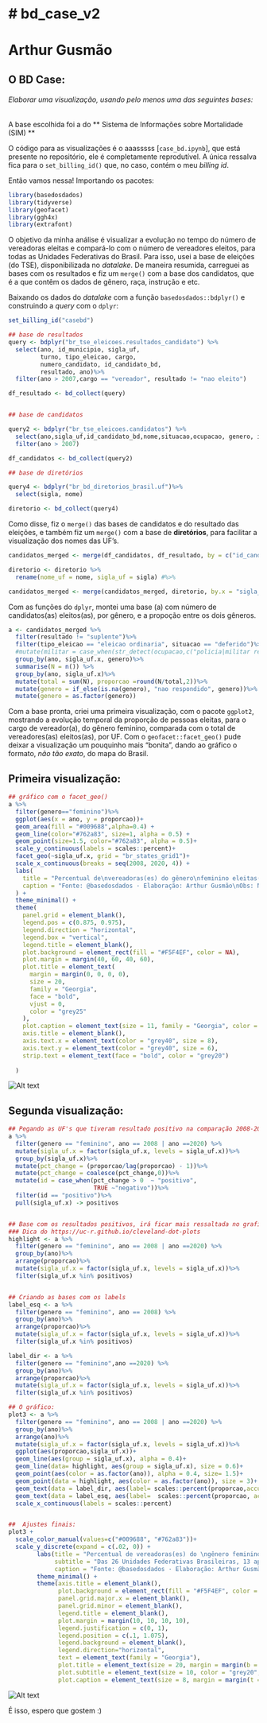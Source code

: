 # # bd_case_v2


<!-- README.md is generated from README.Rmd. Please edit that file -->

# Arthur Gusmão

## O BD Case:

###### Elaborar uma visualização, usando pelo menos uma das seguintes bases:

A base escolhida foi a do ** Sistema de Informações sobre Mortalidade (SIM) **

<!-- badges: start -->

<!-- badges: end -->

O código para as visualizações é o aaasssss
[`case_bd.ipynb`], que está presente no repositório, ele é completamente reprodutível. A
única ressalva fica para o `set_billing_id()` que, no caso, contém o
meu *billing id*.

Então vamos nessa\! Importando os pacotes:

``` r
library(basedosdados)
library(tidyverse)
library(geofacet)
library(ggh4x)
library(extrafont)
```

O objetivo da minha análise é visualizar a evolução no tempo do número
de vereadoras eleitas e compará-lo com o número de vereadores eleitos,
para todas as Unidades Federativas do Brasil. Para isso, usei a base de
eleições (do TSE), disponibilizada no *datalake*. De maneira resumida,
carreguei as bases com os resultados e fiz um `merge()` com a base dos
candidatos, que é a que contêm os dados de gênero, raça, instrução e
etc.

Baixando os dados do *datalake* com a função `basedosdados::bdplyr()` e
construindo a *query* com o `dplyr`:

``` r
set_billing_id("casebd")

## base de resultados
query <- bdplyr("br_tse_eleicoes.resultados_candidato") %>%
  select(ano, id_municipio, sigla_uf,
         turno, tipo_eleicao, cargo,
         numero_candidato, id_candidato_bd,
         resultado, ano)%>%
  filter(ano > 2007,cargo == "vereador", resultado != "nao eleito")

df_resultado <- bd_collect(query)


## base de candidatos

query2 <- bdplyr("br_tse_eleicoes.candidatos") %>%
  select(ano,sigla_uf,id_candidato_bd,nome,situacao,ocupacao, genero, idade,instrucao,raca)%>%
  filter(ano > 2007)

df_candidatos <- bd_collect(query2)

## base de diretórios

query4 <- bdplyr("br_bd_diretorios_brasil.uf")%>%
  select(sigla, nome)

diretorio <- bd_collect(query4)
```

Como disse, fiz o `merge()` das bases de candidatos e do resultado das
eleições, e também fiz um `merge()` com a base de **diretórios**, para
facilitar a visualização dos nomes das UF’s.

``` r
candidatos_merged <- merge(df_candidatos, df_resultado, by = c("id_candidato_bd","ano"))

diretorio <- diretorio %>%
  rename(nome_uf = nome, sigla_uf = sigla) #%>%

candidatos_merged <- merge(candidatos_merged, diretorio, by.x = "sigla_uf.x", by.y = "sigla_uf")
```

Com as funções do `dplyr`, montei uma base (a) com número de
candidatos(as) eleitos(as), por gênero, e a propoção entre os dois
gêneros.

``` r
a <- candidatos_merged %>%
  filter(resultado != "suplente")%>%
  filter(tipo_eleicao == "eleicao ordinaria", situacao == "deferido")%>%
  #mutate(militar = case_when(str_detect(ocupacao,c("policia|militar reformado"))~ "Policial ou Militar",TRUE ~ "Outras ocupações"))%>% ##tinha pensado em fazer algo relacionado à policia, mas desisti...
  group_by(ano, sigla_uf.x, genero)%>%
  summarise(N = n()) %>%
  group_by(ano, sigla_uf.x)%>%
  mutate(total = sum(N), proporcao =round(N/total,2))%>%
  mutate(genero = if_else(is.na(genero), "nao respondido", genero))%>%
  mutate(genero = as.factor(genero)) 
```

Com a base pronta, criei uma primeira visualização, com o pacote
`ggplot2`, mostrando a evolução temporal da proporção de pessoas
eleitas, para o cargo de vereador(a), do gênero feminino, comparada com
o total de vereadores(as) eleitos(as), por UF. Com o
`geofacet::facet_geo()` pude deixar a visualização um pouquinho mais
“bonita”, dando ao gráfico o formato, *não tão exato*, do mapa do
Brasil.

## Primeira visualização:

``` r
## gráfico com o facet_geo()
a %>%
  filter(genero=="feminino")%>%
  ggplot(aes(x = ano, y = proporcao))+
  geom_area(fill = "#009688",alpha=0.4) +
  geom_line(color="#762a83", size=1, alpha = 0.5) +
  geom_point(size=1.5, color="#762a83", alpha = 0.5)+
  scale_y_continuous(labels = scales::percent)+
  facet_geo(~sigla_uf.x, grid = "br_states_grid1")+
  scale_x_continuous(breaks = seq(2008, 2020, 4)) +
  labs(
    title = "Percentual de\nvereadoras(es) do gênero\nfeminino eleitas(os),\n2008-2020:",
    caption = "Fonte: @basedosdados · Elaboração: Arthur Gusmão\nObs: Não há eleições municipais no Distrito Federal"
  ) +
  theme_minimal() +
  theme(
    panel.grid = element_blank(),
    legend.pos = c(0.875, 0.975),
    legend.direction = "horizontal",
    legend.box = "vertical",
    legend.title = element_blank(),
    plot.background = element_rect(fill = "#F5F4EF", color = NA),
    plot.margin = margin(40, 60, 40, 60),
    plot.title = element_text(
      margin = margin(0, 0, 0, 0), 
      size = 20,
      family = "Georgia",
      face = "bold",
      vjust = 0, 
      color = "grey25"
    ),
    plot.caption = element_text(size = 11, family = "Georgia", color = "grey25"),
    axis.title = element_blank(),
    axis.text.x = element_text(color = "grey40", size = 8),
    axis.text.y = element_text(color = "grey40", size = 6),
    strip.text = element_text(face = "bold", color = "grey20")
    
  )
```

![Alt text](viz1.png)

## Segunda visualização:

``` r
## Pegando as UF's que tiveram resultado positivo na comparação 2008-2020
a %>%
  filter(genero == "feminino", ano == 2008 | ano ==2020) %>%
  mutate(sigla_uf.x = factor(sigla_uf.x, levels = sigla_uf.x))%>%
  group_by(sigla_uf.x)%>%
  mutate(pct_change = (proporcao/lag(proporcao) - 1))%>% 
  mutate(pct_change = coalesce(pct_change,0))%>%
  mutate(id = case_when(pct_change > 0  ~ "positivo",
                        TRUE ~"negativo"))%>%
  filter(id == "positivo")%>%
  pull(sigla_uf.x) -> positivos


## Base com os resultados positivos, irá ficar mais ressaltada no grafico:
### Dica do https://uc-r.github.io/cleveland-dot-plots
highlight <- a %>%
  filter(genero == "feminino", ano == 2008 | ano ==2020) %>%
  group_by(ano)%>%
  arrange(proporcao)%>%
  mutate(sigla_uf.x = factor(sigla_uf.x, levels = sigla_uf.x))%>%
  filter(sigla_uf.x %in% positivos)


## Criando as bases com os labels
label_esq <- a %>%
  filter(genero == "feminino", ano == 2008) %>%
  group_by(ano)%>%
  arrange(proporcao)%>%
  mutate(sigla_uf.x = factor(sigla_uf.x, levels = sigla_uf.x))%>%
  filter(sigla_uf.x %in% positivos)

label_dir <- a %>%
  filter(genero == "feminino",ano ==2020) %>%
  group_by(ano)%>%
  arrange(proporcao)%>%
  mutate(sigla_uf.x = factor(sigla_uf.x, levels = sigla_uf.x))%>%
  filter(sigla_uf.x %in% positivos)

## O gráfico:
plot3 <- a %>%
  filter(genero == "feminino", ano == 2008 | ano ==2020) %>%
  group_by(ano)%>%
  arrange(ano)%>%
  mutate(sigla_uf.x = factor(sigla_uf.x, levels = sigla_uf.x))%>%
  ggplot(aes(proporcao,sigla_uf.x))+
  geom_line(aes(group = sigla_uf.x), alpha = 0.4)+
  geom_line(data= highlight, aes(group = sigla_uf.x), size = 0.6)+
  geom_point(aes(color = as.factor(ano)), alpha = 0.4, size= 1.5)+
  geom_point(data = highlight, aes(color = as.factor(ano)), size = 3)+
  geom_text(data = label_dir, aes(label= scales::percent(proporcao,accuracy = 0.1)), size = 2.5, hjust = -0.5)+
  geom_text(data = label_esq, aes(label=  scales::percent(proporcao, accuracy = 0.1)), size = 2.5, hjust = 1.5)+
  scale_x_continuous(labels = scales::percent)


##  Ajustes finais:
plot3 +
  scale_color_manual(values=c("#009688", "#762a83"))+
  scale_y_discrete(expand = c(.02, 0)) +
        labs(title = "Percentual de vereadoras(es) do \ngênero feminino eleitos(as), 2008-2020:",
             subtitle = "Das 26 Unidades Federativas Brasileiras, 13 apresentaram crescimento da proporção de eleitos(as)\ndo gênero feminino no período 2008-2020.\nEssas 13 Unidades Federativas estão ressaltadas no gráfico.",
             caption = "Fonte: @basedosdados · Elaboração: Arthur Gusmão") +
        theme_minimal() +
        theme(axis.title = element_blank(),
              plot.background = element_rect(fill = "#F5F4EF", color = NA),
              panel.grid.major.x = element_blank(),
              panel.grid.minor = element_blank(),
              legend.title = element_blank(),
              plot.margin = margin(10, 10, 10, 10),
              legend.justification = c(0, 1), 
              legend.position = c(.1, 1.075),
              legend.background = element_blank(),
              legend.direction="horizontal",
              text = element_text(family = "Georgia"),
              plot.title = element_text(size = 20, margin = margin(b = 10), color = "grey25", face = "bold"),
              plot.subtitle = element_text(size = 10, color = "grey20", margin = margin(b = 25)),
              plot.caption = element_text(size = 8, margin = margin(t = 10), color = "grey25", hjust = 0))
```

![Alt text](viz2.png)

É isso, espero que gostem :)
